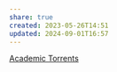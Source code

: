 ```yaml
---
share: true
created: 2023-05-26T14:51
updated: 2024-09-01T16:57
---
```

[Academic Torrents](https://academictorrents.com/ "Academic Torrents")
